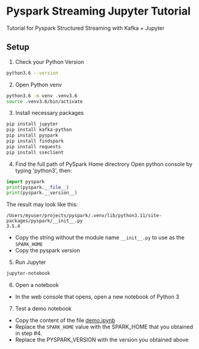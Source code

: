 # Pyspark Streaming Jupyter Tutorial
Tutorial for Pyspark Structured Streaming with Kafka + Jupyter

## Setup
1. Check your Python Version
```bash
python3.6 --version
```
2. Open Python venv
```bash
python3.6 -m venv .venv3.6
source .venv3.6/bin/activate
```
3. Install necessary packages
```bash
pip install jupyter
pip install kafka-python
pip install pyspark
pip install findspark
pip install requests
pip install sseclient
```
4. Find the full path of PySpark Home directrory
Open python console by typing 'python3', then:
```python
import pyspark
print(pyspark.__file__)
print(pyspark.__version__)
```
The result may look like this:
```
/Users/myuser/projects/pyspark/.venv/lib/python3.11/site-packages/pyspark/__init__.py
3.5.4
```
- Copy the string without the module name `__init__.py` to use as the `SPARK_HOME`
- Copy the pyspark version
5. Run Jupyter
```bash
jupyter-notebook
```
6. Open a notebook
- In the web console that opens, open a new notebook of Python 3
7. Test a demo notebook
- Copy the content of the file [demo.ipynb](https://github.com/ransilberman/pyspark-jupyter-tutorial/blob/main/demo.ipynb)
- Replace the `SPARK_HOME` value with the SPARK_HOME that you obtained in step #4.
- Replace the PYSPARK_VERSION with the version you obtained above


